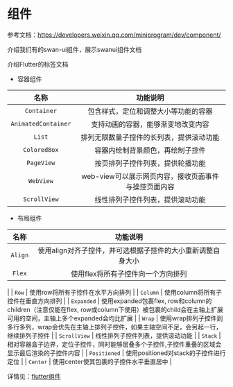 # 组件

参考文档：https://developers.weixin.qq.com/miniprogram/dev/component/

介绍我们有的swan-ui组件，展示swanui组件文档

介绍Flutter的标签文档

* 容器组件

| 名称 | 功能说明 |
| :---: | :-----------: |
| `Container` | 包含样式，定位和调整大小等功能的容器|
| `AnimatedContainer` | 支持动画的容器，能够渐变地改变内容 |
| `List` | 排列无限数量子控件的长列表，提供滚动功能 |
| `ColoredBox` | 容器内绘制背景颜色，再绘制子控件 |
| `PageView` | 按页排列子控件列表，提供轮播功能 |
| `WebView` | web-view可以展示网页内容，接收页面事件与操控页面内容 |
| `ScrollView` | 线性排列子控件列表，提供滚动功能 |

* 布局组件

| 名称 | 功能说明 |
| :---: | :-----------: |
| `Align` | 使用align对齐子控件，并可选根据子控件的大小重新调整自身大小 |
| `Flex` | 使用flex将所有子控件向一个方向排列
 |
| `Row` | 使用row将所有子控件在水平方向排列
 |
| `Column` | 使用column将所有子控件在垂直方向排列
 |
| `Expanded` | 使用expanded包裹flex, row和column的children（注意仅能在flex, row或column下使用）被包裹的child会在主轴上扩展可用的空间，主轴上多个expanded会均比扩展 |
| `Wrap` | 使用wrap排列子控件到多行多列，wrap会优先在主轴上排列子控件，如果主轴空间不足，会另起一行，继续排列子控件 |
| `ScrollView` | 线性排列子控件列表，提供滚动功能 |
| `Stack` | 相对容器盒子边界，定位子控件，同时能够层叠多个子控件,子控件重叠的区域会显示最后渲染的子控件内容
 |
| `Positioned` | 使用positioned对stack的子控件进行定位 |
| `Center` | 使用center使其包裹的子控件水平垂直居中 |

详情见：[flutter组件](http://10.24.7.83:8080/docs/)